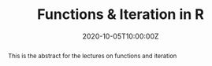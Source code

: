 ---
abstract: This is the abstract for the lectures on functions and iteration
address:
  city: Richmond
  country: United States
  postcode: "23284"
  region: VA
  street: 1000 West Cary Street
all_day: false
authors: ["Rodney"]
date: "2020-10-05T10:00:00Z"
date_end: "2020-10-05T15:00:00Z"
event: Data Literacy Lecture on Functions and Iteration
event_url: https://us02web.zoom.us/j/86289645889?pwd=YzVBZlhPYUwydE5pNWVhTFExSlA2Zz09
featured: false
location: Center for Environmental Studies
math: false
summary: To expand R, we can write lots of code over and over again **or** we can write code smartly focusing on resuse.  This lecture covers the basics behind functions and iteration in R.
tags: []
keywords: ["data munging"]
title: Functions & Iteration in R
url_code: ""
url_pdf: ""
url_slides: ""
url_video: ""
---